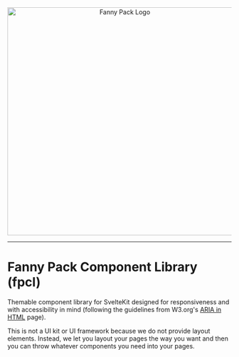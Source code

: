 <script lang="ts">
  import Logo from "/static/fanny-pack.svg";
</script>


<div id="home">
  <div id="img-container">
    <img src={Logo} alt="Fanny Pack Logo" />
  </div>
</div>

---

# Fanny Pack Component Library (fpcl)
Themable component library for SvelteKit designed for responsiveness and with accessibility in mind (following the guidelines from W3.org's <a href="https://www.w3.org/TR/html-aria/#docconformance" class="underline primary">ARIA in HTML</a> page).

This is not a UI kit or UI framework because we do not provide layout elements. Instead, we let you layout your pages the way you want and then you can throw whatever components you need into your pages.


<style>
  #home {
    
    & #img-container {
      text-align: center;

      & img {
        width: 512px;
      }
    }
  }
</style>
